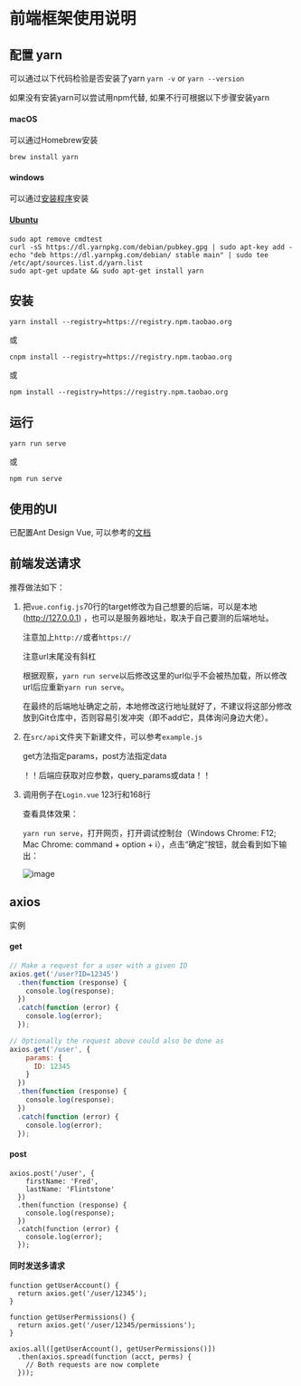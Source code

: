 # 前端框架使用说明
## 配置 yarn
可以通过以下代码检验是否安装了yarn
`yarn -v` or `yarn --version`

如果没有安装yarn可以尝试用npm代替, 如果不行可根据以下步骤安装yarn

#### macOS
可以通过Homebrew安装
```
brew install yarn
```


#### windows
可以通过[安装程序](https://yarnpkg.com/latest.msi)安装

#### [Ubuntu](https://yarnpkg.com/zh-Hans/docs/install#debian-stable)
```
sudo apt remove cmdtest
curl -sS https://dl.yarnpkg.com/debian/pubkey.gpg | sudo apt-key add -
echo "deb https://dl.yarnpkg.com/debian/ stable main" | sudo tee /etc/apt/sources.list.d/yarn.list
sudo apt-get update && sudo apt-get install yarn
```

## 安装

`yarn install --registry=https://registry.npm.taobao.org`

或

`cnpm install --registry=https://registry.npm.taobao.org`

或

`npm install --registry=https://registry.npm.taobao.org`

## 运行
`yarn run serve`

或

`npm run serve`

## 使用的UI

已配置Ant Design Vue, 可以参考的[文档](https://vue.ant.design/docs/vue/introduce-cn/)

## 前端发送请求

推荐做法如下：

1. 把`vue.config.js`70行的target修改为自己想要的后端，可以是本地(http://127.0.0.1) ，也可以是服务器地址，取决于自己要测的后端地址。

   注意加上`http://`或者`https://`
   
   注意url末尾没有斜杠
   
   根据观察，`yarn run serve`以后修改这里的url似乎不会被热加载，所以修改url后应重新`yarn run serve`。
   
   在最终的后端地址确定之前，本地修改这行地址就好了，不建议将这部分修改放到Git仓库中，否则容易引发冲突（即不add它，具体询问身边大佬）。
   


2. 在`src/api`文件夹下新建文件，可以参考`example.js`

   get方法指定params，post方法指定data

   ！！后端应获取对应参数，query_params或data！！
   
3. 调用例子在`Login.vue` 123行和168行

   查看具体效果：
   
   `yarn run serve`，打开网页，打开调试控制台（Windows Chrome: F12; Mac Chrome: command + option + i），点击“确定”按钮，就会看到如下输出：
   
   ![image](https://i.loli.net/2019/05/29/5cee73ed4f43975746.png)
 


## axios
实例
#### get
```js
// Make a request for a user with a given ID
axios.get('/user?ID=12345')
  .then(function (response) {
    console.log(response);
  })
  .catch(function (error) {
    console.log(error);
  });

// Optionally the request above could also be done as
axios.get('/user', {
    params: {
      ID: 12345
    }
  })
  .then(function (response) {
    console.log(response);
  })
  .catch(function (error) {
    console.log(error);
  });
```
#### post
```
axios.post('/user', {
    firstName: 'Fred',
    lastName: 'Flintstone'
  })
  .then(function (response) {
    console.log(response);
  })
  .catch(function (error) {
    console.log(error);
  });
```
#### 同时发送多请求
```
function getUserAccount() {
  return axios.get('/user/12345');
}

function getUserPermissions() {
  return axios.get('/user/12345/permissions');
}

axios.all([getUserAccount(), getUserPermissions()])
  .then(axios.spread(function (acct, perms) {
    // Both requests are now complete
  }));
```
